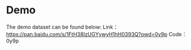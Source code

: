 # Demo
The demo dataset can be found below:
Link：https://pan.baidu.com/s/1FtH38IzUGYywyH1hH0393Q?pwd=0y9p 
Code：0y9p
